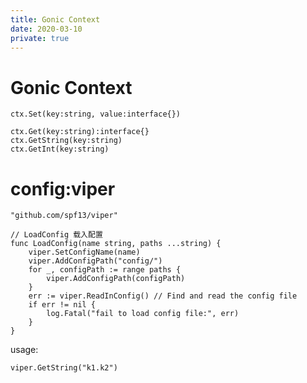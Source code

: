 ```yaml
---
title: Gonic Context
date: 2020-03-10
private: true
---
```

# Gonic Context
    ctx.Set(key:string, value:interface{})

    ctx.Get(key:string):interface{}
    ctx.GetString(key:string)
    ctx.GetInt(key:string)

# config:viper
	"github.com/spf13/viper"

    // LoadConfig 载入配置
    func LoadConfig(name string, paths ...string) {
        viper.SetConfigName(name)
        viper.AddConfigPath("config/")
        for _, configPath := range paths {
            viper.AddConfigPath(configPath)
        }
        err := viper.ReadInConfig() // Find and read the config file
        if err != nil {
            log.Fatal("fail to load config file:", err)
        }
    }

usage:

    viper.GetString("k1.k2")